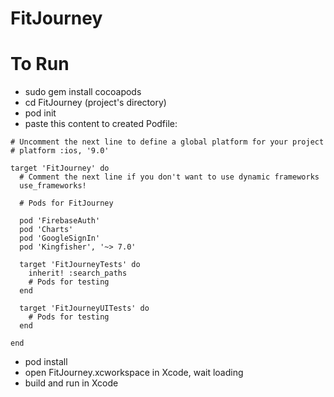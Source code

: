 # FitJourney
# To Run
* sudo gem install cocoapods
* cd FitJourney (project's directory)
* pod init
* paste this content to created Podfile:<br>
``` 
# Uncomment the next line to define a global platform for your project
# platform :ios, '9.0'

target 'FitJourney' do
  # Comment the next line if you don't want to use dynamic frameworks
  use_frameworks!

  # Pods for FitJourney

  pod 'FirebaseAuth'
  pod 'Charts'
  pod 'GoogleSignIn'
  pod 'Kingfisher', '~> 7.0'
  
  target 'FitJourneyTests' do
    inherit! :search_paths
    # Pods for testing
  end

  target 'FitJourneyUITests' do
    # Pods for testing
  end

end 
```
* pod install
* open FitJourney.xcworkspace in Xcode, wait loading
* build and run in Xcode
